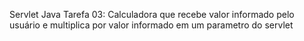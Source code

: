 Servlet Java
Tarefa 03: Calculadora que recebe valor informado pelo usuário e multiplica por valor informado em um parametro do servlet
